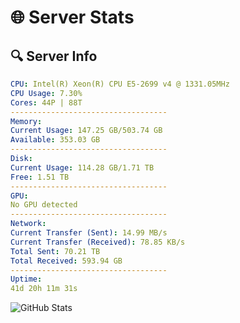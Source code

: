 # 🌐 Server Stats
## 🔍 Server Info
```yaml
CPU: Intel(R) Xeon(R) CPU E5-2699 v4 @ 1331.05MHz
CPU Usage: 7.30%
Cores: 44P | 88T
-----------------------------------
Memory:
Current Usage: 147.25 GB/503.74 GB
Available: 353.03 GB
-----------------------------------
Disk:
Current Usage: 114.28 GB/1.71 TB
Free: 1.51 TB
-----------------------------------
GPU:
No GPU detected
-----------------------------------
Network:
Current Transfer (Sent): 14.99 MB/s
Current Transfer (Received): 78.85 KB/s
Total Sent: 70.21 TB
Total Received: 593.94 GB
-----------------------------------
Uptime:
41d 20h 11m 31s
```
![GitHub Stats](https://img.shields.io/badge/Updated-2025-04-18_17:34:20-blue)